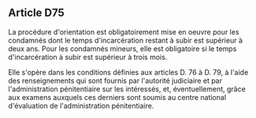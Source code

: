 Article D75
----
La procédure d'orientation est obligatoirement mise en oeuvre pour les condamnés
dont le temps d'incarcération restant à subir est supérieur à deux ans. Pour les
condamnés mineurs, elle est obligatoire si le temps d'incarcération à subir est
supérieur à trois mois.

Elle s'opère dans les conditions définies aux articles D. 76 à D. 79, à l'aide
des renseignements qui sont fournis par l'autorité judiciaire et par
l'administration pénitentiaire sur les intéressés, et, éventuellement, grâce aux
examens auxquels ces derniers sont soumis au centre national d'évaluation de
l'administration pénitentiaire.

